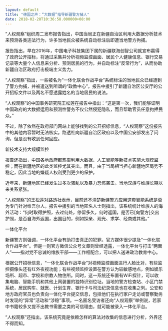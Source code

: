 ```yaml
---
layout: default
title: "德国之声：“大数据”指导新疆警方捕人"
date: 2018-02-28T10:36:58.000000+08:00
---
```


“人权观察”组织周二发布报告指出，中国当局正在新疆自治区利用大数据分析技术来预测各类违法行为，许多当地民众被系统自动标注后即遭当地警方拘捕。

报告指出，早在2016年，中国电子科技集团下属的新疆联海创智公司就宣布赢得了政府公开招标，将通过采集并分析视频监控画面、居民个人健康信息、银行交易记录等大量个人信息来分析、预测居民的行为，并自动标注“反常行为”，从而协助新疆自治区政府打击极端主义势力。

“人权观察”指出，一些被名为“一体化联合作战平台”系统标注的当地民众已经遭到了警方拘捕，并被遣送到所谓的“政教中心”。报告中援引了新疆自治区公安厅的公开招标文件以及两名不愿透露姓名的当地居民的说法。

“人权观察”的中国事务研究院王松莲在报告中指出：“这是第一次，我们能够证明中国政府的大数据运用和预测性警务不仅公然侵犯隐私，而且帮助官员任意拘押民众。”

不过，除了依然在政府部门网站上能够找到的公开招标信息，“人权观察”这份报告中的其他内容暂时无法核实。路透社向新疆自治区政府以及中国公安部发出了问询，但是没有收到任何回应。

新技术支持大规模监控

报告还指出，中国各地政府都热衷利用大数据、人工智能等新技术实施大规模监控；而在新疆地区的此类监控尤其突出。而且，由于当局相当担心新疆地区局势不稳定，因此当地的嫌疑人权利受到更少的保护。

近年来，新疆地区已经发生过多次骚乱以及暴力恐怖袭击。当地汉族与维族长期以来关系紧张。

“人权观察”的王松莲对路透社表示，目前还不清楚新疆警方应用这套智能系统是否为专门针对维吾尔人。报告中援引的当地匿名人士则指出，该系统统计维族人的海外活动：“何时取得护照，去过何处，停留多久，何时返国，是否已[向警方]交出护照，是否自海外返国，出国目的，例如探亲、观光、求学、经商或其他。”

一体化平台

新疆警方则强调，一体化平台有助打击真正的犯罪。官方媒体很少提及“一体化联合作战平台”。但是一则官方微信公众号文章则曾经透露，一体化平台与打击“两面人”——指对党不忠诚的维族干部——工作相配合，可以把人送进政治教育中心。

根据公开招标信息，“一体化联合作战平台”对视频监控画面进行人脸比对，有些监控摄像头还有红外夜视功能；有些视频监控设置在警方认为较敏感地点，例如娱乐场所、超市、学校和宗教人物住所。同时，这一系统还布置有WiFi探针，可以收集电脑、智能手机和其他上网装置的独特识别位址。当地的警方检查站、小区门禁系统，居民购车、就医、计划生育、银行卡与司法纪录信息也在收集之列。公安和地方政府官员也负责向一体化平台提交信息，包括他们在执行家户走访或警察勤务时发现的“异常”活动和“涉稳”事项。一名匿名受访者还向“人权观察”举例说，若家中书籍较多又提不出教书需要之类的可信理由，就可能被录入一体化平台。

“人权观察”还指出，该系统究竟是依赖怎样的算法对收集的信息进行分析，外界还不得而知。

